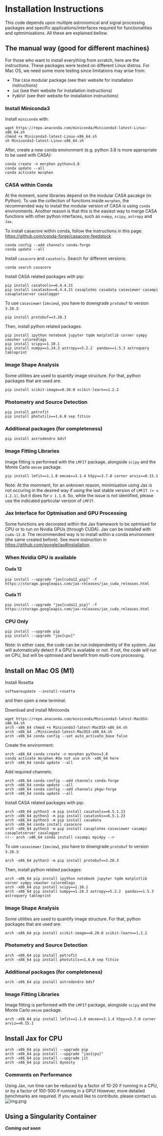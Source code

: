 # Installation Instructions
This code depends upon multiple astronomical and signal processing packages and specific applications/interfaces required for functionalities and optmimisations. All these are explained bellow.

[//]: # (## Using a conda environment file)

[//]: # (***TODO***)

## The manual way (good for different machines)
For those who want to install everything from scratch, here are the instructions.
These packages were tested on different Linux distros. For Mac OS, we need some more 
testing since limitations may arise from:
   - The `CASA` modular package (see their website for installation instructions)
   - `JaX` (see their website for installation instructions)
   - `PyBDSF` (see their website for installation instructions)

### Install Miniconda3
Install `miniconda` with:
```
wget https://repo.anaconda.com/miniconda/Miniconda3-latest-Linux-x86_64.sh
chmod +x Miniconda3-latest-Linux-x86_64.sh
sh Miniconda3-latest-Linux-x86_64.sh
```

<!-- https://repo.anaconda.com/miniconda/Miniconda3-latest-MacOSX-arm64.pkg -->

After, create a new conda environment (e.g. python 3.8 is more appropriate to be used with CASA):
```
conda create -n morphen python=3.8
conda update --all
conda activate morphen
```

### CASA within Conda
At the moment, some libraries depend on the modular CASA pacakge (in Python).
To use the collection of functions inside `morphen`, the recommended way to 
install the modular version of CASA is using `conda` environments. 
Another reason is that this is the easiest way to merge CASA functions with other 
python interfaces, such as `numpy`, `scipy`, `astropy` and `Jax`. 

  


To install casacore within conda, follow the instructions in this page: 
https://github.com/conda-forge/casacore-feedstock

```
conda config --add channels conda-forge
conda update --all
```

Install `casacore` and `casatools`.
Search for different versions:
```
conda search casacore
```


Install CASA related packages with pip:
```
pip install casatools==6.4.4.31
pip install casatasks==6.4.4.31 casaplotms casadata casaviewer casampi casaplotserver casalogger
```

To use `casaviewer` (`imview`), you have to downgrade `protobuf` to version `3.20.3`:
```
pip install protobuf==3.20.3
```

Then, install python related packages:
```
pip install ipython notebook jupyter tqdm matplotlib corner sympy cmasher coloredlogs 
pip install scipy==1.10.1
pip install numpy==1.24.3 astropy==5.2.2  pandas==1.5.3 astroquery tableprint
```

[//]: # (logging )

### Image Shape Analysis
Some utilities are used to quantify image structure. For that, python packages that are used are:
```commandline
pip install scikit-image==0.20.0 scikit-learn==1.2.2
```
### Photometry and Source Detection
```commandline
pip install petrofit
pip install photutils==1.6.0 sep fitsio
```
### Additional packages (for completeness)
```
pip install astrodendro bdsf
```

### Image Fitting Libraries
Image fitting is performed with the `LMFIT` package, alongside `scipy` and the Monte Carlo `emcee` package. 
```commandline
pip install lmfit==1.1.0 emcee==3.1.4 h5py==3.7.0 corner arviz==0.15.1
```

Note: At the momment, for an unknown reason, minimisation using Jax is not occuring in the desired 
way if using the last stable 
version of `LMFIT (> v 1.2.1)`, but it does for `v 1.1.0`. So, while the issue is not identified, 
please use the indicated particular version of `LMFIT`.

### Jax Interface for Optmisation and GPU Processing
Some functions are decorated within the Jax framework to be optmised for CPU or to run on 
Nvidia GPUs (through CUDA).
Jax can be installed with `cuda-12.0`. The recommended way is to install within a conda 
environment (the same created before). See more instruction in https://github.com/google/jax#installation. 

### When Nvidia GPU is available
#### Cuda 12
```commandline
pip install --upgrade "jax[cuda12_pip]" -f https://storage.googleapis.com/jax-releases/jax_cuda_releases.html
```
#### Cuda 11
```commandline
pip install --upgrade "jax[cuda11_pip]" -f https://storage.googleapis.com/jax-releases/jax_cuda_releases.html
```


### CPU Only
```commandline
pip install --upgrade pip
pip install --upgrade "jax[cpu]"
```

Note: In either case, the code can be run independently of the system. Jax will automatically detect if a GPU is 
available or not. If not, the code will run on CPU, but will be optmised and benefit from multi-core processing. 

## Install on Mac OS (M1)
Install Rosetta
```
softwareupdate --install-rosetta
 ```
and then open a new terminal. 

Download and install Miniconda

```
wget https://repo.anaconda.com/miniconda/Miniconda3-latest-MacOSX-x86_64.sh
arch -x86_64 chmod +x Miniconda3-latest-MacOSX-x86_64.sh
arch -x86_64 ./Miniconda3-latest-MacOSX-x86_64.sh
arch -x86_64 conda config --set auto_activate_base false
```
Create the environment:
```
arch -x86_64 conda create -n morphen python=3.8
conda activate morphen #do not use arch -x86_64 here
arch -x86_64 conda update --all
```

Add required channels:

```
arch -x86_64 conda config --add channels conda-forge
arch -x86_64 conda update --all
arch -x86_64 conda config --add channels pkgw-forge
arch -x86_64 conda update --all
```

Install CASA related packages with pip:
```
arch -x86_64 python3 -m pip install casatools==6.5.1.23
arch -x86_64 python3 -m pip install casatasks==6.5.1.23
arch -x86_64 python3 -m pip install casadata
arch -x86_64 conda install casacore
arch -x86_64 python3 -m pip install casaplotms casaviewer casampi casaplotserver casalogger
<!-- arch -x86_64 conda install casampi mpi4py -->
```

To use `casaviewer` (`imview`), you have to downgrade `protobuf` to version `3.20.3`:
```
arch -x86_64 python3 -m pip install protobuf==3.20.3
```

Then, install python related packages:
```
arch -x86_64 pip install ipython notebook jupyter tqdm matplotlib corner sympy cmasher coloredlogs 
arch -x86_64 pip install scipy==1.10.1
arch -x86_64 pip install numpy==1.24.3 astropy==5.2.2  pandas==1.5.3 astroquery tableprint
```


### Image Shape Analysis
Some utilities are used to quantify image structure. For that, python packages that are used are:
```commandline
arch -x86_64 pip install scikit-image==0.20.0 scikit-learn==1.2.2
```
### Photometry and Source Detection
```commandline
arch -x86_64 pip install petrofit
arch -x86_64 pip install photutils==1.6.0 sep fitsio
```
### Additional packages (for completeness)
```
arch -x86_64 pip install astrodendro bdsf
```

### Image Fitting Libraries
Image fitting is performed with the `LMFIT` package, alongside `scipy` and the Monte Carlo `emcee` package. 
```commandline
arch -x86_64 pip install lmfit==1.1.0 emcee==3.1.4 h5py==3.7.0 corner arviz==0.15.1
```
## Install Jax for CPU

```
arch -x86_64 pip install --upgrade pip
arch -x86_64 pip install --upgrade "jax[cpu]"
arch -x86_64 pip install --upgrade jit
arch -x86_64 pip install dynesty
```



### Comments on Performance
Using Jax, run time can be reduced by a factor of 10-20 if running in a CPU, or by a factor of 100-500 if running in a GPU!
However, more detailed benchmarks are required. If you would like to contribute, please contact us. 
![img.png](img.png)

## Using a Singularity Container
***Coming out soon***

[//]: # (We provide a definition file and a pre-build singularity container with all dependencies )

[//]: # (installed. )

[//]: # ()
[//]: # (Notes: )

[//]: # (1. The GPU implementation of JAX was not tested in this container. The definition )

[//]: # (file will install JAX with CPU support.)

[//]: # (2. In the definition file, the option to build `wsclean` with GPU support may not work in )

[//]: # (   a different system that I am using.  )

[//]: # (2. The CASA viewer application &#40;`imview` from `casaviewer`&#41;, is )

[//]: # (   not working due to a `fusermount` issue.)



